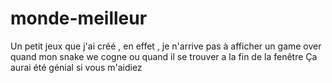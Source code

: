 # monde-meilleur


Un petit jeux que j'ai créé , en effet , je n'arrive pas à afficher un game over quand mon snake we cogne ou quand il se trouver a la fin de la fenêtre
Ça aurai été génial si vous m'aidiez
